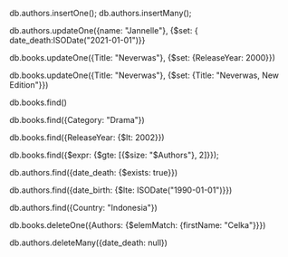 <!-- INSERT DATA -->

db.authors.insertOne();
db.authors.insertMany();

<!-- UPDATE DATA -->
<!-- Add a date of death to one Author -->

db.authors.updateOne({name: "Jannelle"}, {$set: { date_death:ISODate("2021-01-01")}}

<!-- Add a new release year to a book -->

db.books.updateOne({Title: "Neverwas"}, {$set: {ReleaseYear: 2000}})

<!-- Change the title of a book adding (“New Edition”) -->

db.books.updateOne({Title: "Neverwas"}, {$set: {Title: "Neverwas, New Edition"}})

<!-- GET DATA -->
<!-- Select all books -->

db.books.find()

<!-- Select all books for a given category -->

db.books.find({Category: "Drama"})

<!-- Select all books published before 2002 -->

db.books.find({ReleaseYear: {$lt: 2002}})

<!-- Select all books with more than one author -->

db.books.find({$expr: {$gte: [{$size: "$Authors"}, 2]}});

<!-- Select all death authors -->

db.authors.find({date_death: {$exists: true}})

<!-- Select all authors born before 1990 -->

db.authors.find({date_birth: {$lte: ISODate("1990-01-01")}})

<!-- Select all authors from a given country -->

db.authors.find({Country: "Indonesia"})

<!-- DELETE DATA -->
<!-- Eliminate all the books for a given author -->

db.books.deleteOne({Authors: {$elemMatch: {firstName: "Celka"}}})

<!-- Eliminate all the death authors -->

db.authors.deleteMany({date_death: null})